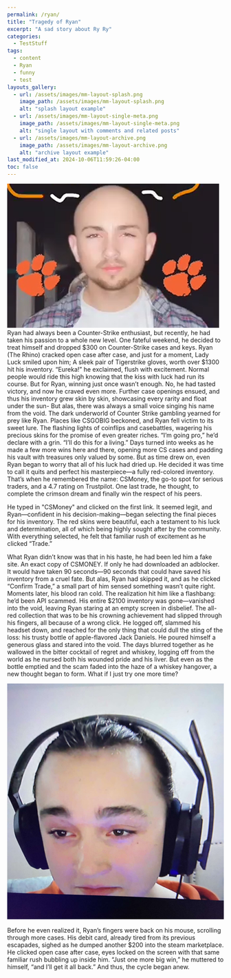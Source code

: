 ```yaml
---
permalink: /ryan/
title: "Tragedy of Ryan"
excerpt: "A sad story about Ry Ry"
categories:
  - TestStuff
tags:
  - content
  - Ryan
  - funny
  - test
layouts_gallery:
  - url: /assets/images/mm-layout-splash.png
    image_path: /assets/images/mm-layout-splash.png
    alt: "splash layout example"
  - url: /assets/images/mm-layout-single-meta.png
    image_path: /assets/images/mm-layout-single-meta.png
    alt: "single layout with comments and related posts"
  - url: /assets/images/mm-layout-archive.png
    image_path: /assets/images/mm-layout-archive.png
    alt: "archive layout example"
last_modified_at: 2024-10-06T11:59:26-04:00
toc: false
---
```

<img src="/assets/images/junk/ryan.png" alt="Ryan Bald"> 
Ryan had always been a Counter-Strike enthusiast, but recently, he had taken his passion to a whole new level. One fateful weekend, he decided to treat himself and dropped $300 on Counter-Strike cases and keys. Ryan (The Rhino) cracked open case after case, and just for a moment, Lady Luck smiled upon him; A sleek pair of Tigerstrike gloves, worth over $1300 hit his inventory.
“Eureka!” he exclaimed, flush with excitement.
Normal people would ride this high knowing that the kiss with luck had run its course. But for Ryan, winning just once wasn’t enough. No, he had tasted victory, and now he craved even more. Further case openings ensued, and thus his inventory grew skin by skin, showcasing every rarity and float under the sun-
But alas, there was always a small voice singing his name from the void. 
The dark underworld of Counter Strike gambling yearned for prey like Ryan.  
Places like CSGOBIG beckoned, and Ryan fell victim to its sweet lure.
The flashing lights of coinflips and casebattles, wagering his precious skins for the promise of even greater riches. 
“I’m going pro,” he’d declare with a grin. “I’ll do this for a living.”
Days turned into weeks as he made a few more wins here and there, opening more CS cases and padding his vault with treasures only valued by some. But as time drew on, even Ryan began to worry that all of his luck had dried up. He decided it was time to call it quits and perfect his masterpiece—a fully red-colored inventory. That’s when he remembered the name: CSMoney, the go-to spot for serious traders, and a 4.7 rating on Trustpilot. One last trade, he thought, to complete the crimson dream and finally win the respect of his peers.

He typed in "CSMoney" and clicked on the first link. It seemed legit, and Ryan—confident in his decision-making—began selecting the final pieces for his inventory. The red skins were beautiful, each a testament to his luck and determination, all of which being highly sought after by the community. With everything selected, he felt that familiar rush of excitement as he clicked “Trade.”

What Ryan didn’t know was that in his haste, he had been led him a fake site. An exact copy of CSMONEY. If only he had downloaded an adblocker. It would have taken 90 seconds—90 seconds that could have saved his inventory from a cruel fate. But alas, Ryan had skipped it, and as he clicked “Confirm Trade,” a small part of him sensed something wasn’t quite right.
Moments later, his blood ran cold. The realization hit him like a flashbang: he’d been API scammed. His entire $2100 inventory was gone—vanished into the void, leaving Ryan staring at an empty screen in disbelief. The all-red collection that was to be his crowning achievement had slipped through his fingers, all because of a wrong click.
He logged off, slammed his headset down, and reached for the only thing that could dull the sting of the loss: his trusty bottle of apple-flavored Jack Daniels. He poured himself a generous glass and stared into the void. The days blurred together as he wallowed in the bitter cocktail of regret and whiskey, logging off from the world as he nursed both his wounded pride and his liver.
But even as the bottle emptied and the scam faded into the haze of a whiskey hangover, a new thought began to form. What if I just try one more time?

<img src="/assets/images/junk/ryansad.jpg" alt="Ryan Sad"> 

Before he even realized it, Ryan’s fingers were back on his mouse, scrolling through more cases. His debit card, already tired from its previous escapades, sighed as he dumped another $200 into the steam marketplace. He clicked open case after case, eyes locked on the screen with that same familiar rush bubbling up inside him.
“Just one more big win,” he muttered to himself, “and I’ll get it all back.”
And thus, the cycle began anew.
